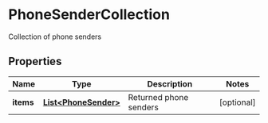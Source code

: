

# PhoneSenderCollection

Collection of phone senders
## Properties

Name | Type | Description | Notes
------------ | ------------- | ------------- | -------------
**items** | [**List&lt;PhoneSender&gt;**](PhoneSender.md) | Returned phone senders |  [optional]



